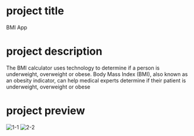 # project title
BMI App

# project description
 The BMI calculator uses technology to determine if a person is underweight, overweight or obese. Body Mass Index (BMI), also known as an obesity indicator, can help medical experts determine if their patient is underweight, overweight or obese

# project preview

![1-1](https://github.com/walyazji/BMI_App/assets/80062908/5a9c2e5e-c61f-4618-a0c8-c76adf66edaf)
![2-2](https://github.com/walyazji/BMI_App/assets/80062908/97e3b99a-89b1-4c1e-8867-6ef4017b8800)

